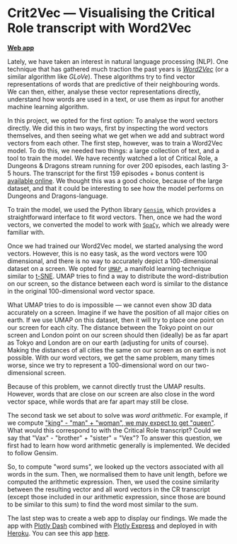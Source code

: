 # Crit2Vec — Visualising the Critical Role transcript with Word2Vec
**[Web app](https://crit2vec.herokuapp.com)**

Lately, we have taken an interest in natural language processing (NLP). One technique that has gathered much traction the past years is *[Word2Vec](http://jalammar.github.io/illustrated-word2vec/)* (or a similar algorithm like *GLoVe*). These algorithms try to find vector representations of words that are predictive of their neighbouring words. We can then, either, analyse these vector representations directly, understand how words are used in a text, or use them as input for another machine learning algorithm. 

In this project, we opted for the first option: To analyse the word vectors directly. We did this in two ways, first by inspecting the word vectors themselves, and then seeing what we get when we add and subtract word vectors from each other. The first step, however, was to train a Word2Vec model. To do this, we needed two things: a large collection of text, and a tool to train the model. We have recently watched a lot of Critical Role, a Dungeons & Dragons stream running for over 200 episodes, each lasting 3-5 hours. The transcript for the first 159 episodes + bonus content is [available online](https://crtranscript.tumblr.com/transcripts). We thought this was a good choice, because of the large dataset, and that it could be interesting to see how the model performs on Dungeons and Dragons-language.

To train the model, we used the Python library [`Gensim`](https://radimrehurek.com/gensim/), which provides a straightforward interface to fit word vectors. Then, once we had the word vectors, we converted the model to work with [`SpaCy`](https://spacy.io), which we already were familiar with.

Once we had trained our Word2Vec model, we started analysing the word vectors. However, this is no easy task, as the word vectors were 100 dimensional, and there is no way to accurately depict a 100-dimensional dataset on a screen. We opted for [`UMAP`](https://umap-learn.readthedocs.io/en/latest/), a manifold learning technique similar to [t-SNE](https://distill.pub/2016/misread-tsne/). UMAP tries to find a way to distribute the word-distribution on our screen, so the distance between each word is similar to the distance in the original 100-dimensional word vector space. 

What UMAP tries to do is impossible — we cannot even show 3D data accurately on a screen. Imagine if we have the position of all major cities on earth. If we use UMAP on this dataset, then it will try to place one point on our screen for each city. The distance between the Tokyo point on our screen and London point on our screen should then (ideally) be as far apart as Tokyo and London are on our earth (adjusting for units of course). Making the distances of all cities the same on our screen as on earth is not possible. With our word vectors, we get the same problem, many times worse, since we try to represent a 100-dimensional word on our two-dimensional screen.

Because of this problem, we cannot directly trust the UMAP results. However, words that are close on our screen are also close in the word vector space, while words that are far apart may still be close.

The second task we set about to solve was *word arithmetic*. For example, if we compute ["king" - "man" + "woman", we may expect to get "queen"](https://arxiv.org/pdf/1810.04882.pdf). What would this correspond to with the Critical Role transcript? Could we say that "Vax" - "brother" + "sister" = "Vex"? To answer this question, we first had to learn how word arithmetic generally is implemented. We decided to follow Gensim.

So, to compute "word sums", we looked up the vectors associated with all words in the sum. Then, we normalised them to have unit length, before we computed the arithmetic expression. Then, we used the cosine similarity between the resulting vector and all word vectors in the CR transcript (except those included in our arithmetic expression, since those are bound to be similar to this sum) to find the word most similar to the sum. 

The last step was to create a web app to display our findings. We made the app with [Plotly Dash](https://plotly.com/dash/) combined with [Plotly Express](https://plotly.com/python/plotly-express/) and deployed in with [Heroku](https://heroku.com). You can see this app [here](crit2vec.herokuapp.com).

